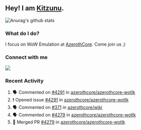 ## Hey! I am [Kitzunu](https://Github.com/Kitzunu).

![Anurag's github stats](https://github-readme-stats.kitzunu.vercel.app/api?username=Kitzunu&show_icons=true)

### What do I do?

I focus on WoW Emulation at [AzerothCore](https://Github.com/AzerothCore). Come join us ;)

### Connect with me
[![](https://img.shields.io/badge/AzerothCore%20Discord-Connect%20with%20me!-green)](https://discord.com/invite/gkt4y2x)

### Recent Activity

<!--START_SECTION:activity-->
1. 🗣 Commented on [#4291](https://github.com/azerothcore/azerothcore-wotlk/issues/4291) in [azerothcore/azerothcore-wotlk](https://github.com/azerothcore/azerothcore-wotlk)
2. ❗️ Opened issue [#4291](https://github.com/azerothcore/azerothcore-wotlk/issues/4291) in [azerothcore/azerothcore-wotlk](https://github.com/azerothcore/azerothcore-wotlk)
3. 🗣 Commented on [#371](https://github.com/azerothcore/wiki/issues/371) in [azerothcore/wiki](https://github.com/azerothcore/wiki)
4. 🗣 Commented on [#4279](https://github.com/azerothcore/azerothcore-wotlk/issues/4279) in [azerothcore/azerothcore-wotlk](https://github.com/azerothcore/azerothcore-wotlk)
5. 🎉 Merged PR [#4279](https://github.com/azerothcore/azerothcore-wotlk/pull/4279) in [azerothcore/azerothcore-wotlk](https://github.com/azerothcore/azerothcore-wotlk)
<!--END_SECTION:activity-->
